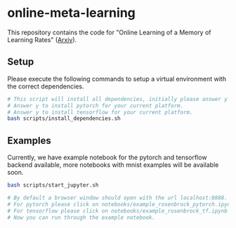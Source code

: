 # online-meta-learning

This repository contains the code for "Online Learning of a Memory of
Learning Rates" ([Arxiv](https://arxiv.org/abs/1709.06709)).

## Setup

Please execute the following commands to setup a virtual environment with the correct dependencies.
```bash
# This script will install all dependencies, initially please answer y for upgrade dependencies.
# Answer y to install pytorch for your current platform.
# Answer y to install tensorflow for your current platform.
bash scripts/install_dependencies.sh
```

## Examples
Currently, we have example notebook for the pytorch and tensorflow backend available, more notebooks with mnist examples will be available soon.

```bash
bash scripts/start_jupyter.sh

# By default a browser window should open with the url localhost:8888.
# For pytorch please click on notebooks/example_rosenbrock_pytorch.ipynb
# For tensorflow please click on notebooks/example_rosenbrock_tf.ipynb
# Now you can run through the example notebook.
``` 

